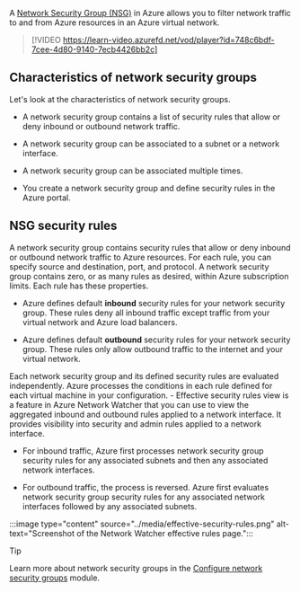 
A [Network Security Group (NSG)](/azure/virtual-network/network-security-groups-overview) in Azure allows you to filter network traffic to and from Azure resources in an Azure virtual network. 

> [!VIDEO https://learn-video.azurefd.net/vod/player?id=748c6bdf-7cee-4d80-9140-7ecb4426bb2c]

## Characteristics of network security groups

Let's look at the characteristics of network security groups.

- A network security group contains a list of security rules that allow or deny inbound or outbound network traffic.

- A network security group can be associated to a subnet or a network interface.

- A network security group can be associated multiple times.

- You create a network security group and define security rules in the Azure portal.

## NSG security rules

A network security group contains security rules that allow or deny inbound or outbound network traffic to Azure resources. For each rule, you can specify source and destination, port, and protocol. A network security group contains zero, or as many rules as desired, within Azure subscription limits. Each rule has these properties.

- Azure defines default **inbound** security rules for your network security group. These rules deny all inbound traffic except traffic from your virtual network and Azure load balancers. 

- Azure defines default **outbound** security rules for your network security group. These rules only allow outbound traffic to the internet and your virtual network. 

Each network security group and its defined security rules are evaluated independently. Azure processes the conditions in each rule defined for each virtual machine in your configuration. - Effective security rules view is a feature in Azure Network Watcher that you can use to view the aggregated inbound and outbound rules applied to a network interface. It provides visibility into security and admin rules applied to a network interface.

- For inbound traffic, Azure first processes network security group security rules for any associated subnets and then any associated network interfaces.

- For outbound traffic, the process is reversed. Azure first evaluates network security group security rules for any associated network interfaces followed by any associated subnets.

:::image type="content" source="../media/effective-security-rules.png" alt-text="Screenshot of the Network Watcher effective rules page.":::


> [!TIP]
> Learn more about network security groups in the [Configure network security groups](/training/modules/configure-network-security-groups/) module.